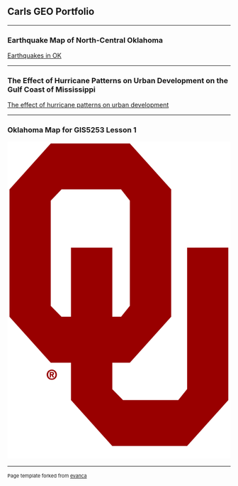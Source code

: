## Carls GEO Portfolio

---

### Earthquake Map of North-Central Oklahoma 

[Earthquakes in OK](/pdf/CWJ_Midterm_GIS5013_Fall2020_202010251645.pdf)

---

### The Effect of Hurricane Patterns on Urban Development on the Gulf Coast of Mississippi

[The effect of hurricane patterns on urban development](/pdf/CWJ_GIS5013_TermPaper_Fall2020.pdf)

---

### Oklahoma Map for GIS5253 Lesson 1

[![OUGIS5253 Lesson 1](images/OUlogo.png)](https://arcg.is/qimne (Links to an external site.))

---
<p style="font-size:11px">Page template forked from <a href="https://github.com/evanca/quick-portfolio">evanca</a></p>
<!-- Remove above link if you don't want to attibute -->
